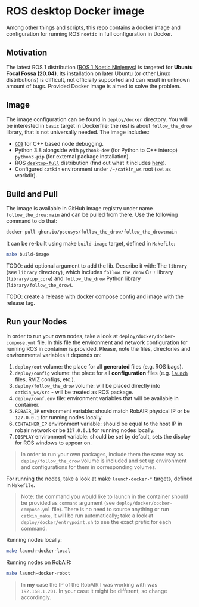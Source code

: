 # ROS desktop Docker image

Among other things and scripts, this repo contains a docker image and configuration for running ROS `noetic` in full configuration in Docker.

## Motivation

The latest ROS 1 distribution ([ROS 1 Noetic Ninjemys](http://wiki.ros.org/noetic/Installation)) is targeted for **Ubuntu Focal Fossa (20.04)**.
Its installation on later Ubuntu (or other Linux distributions) is difficult, not officially supported and can result in unknown amount of bugs.
Provided Docker image is aimed to solve the problem.

## Image

The image configuration can be found in `deploy/docker` directory.
You will be interested in `basic` target in Dockerfile; the rest is about `follow_the_drow` library, that is not universally needed.
The image includes:

- [`GDB`](https://www.sourceware.org/gdb/) for C++ based node debugging.
- Python 3.8 alongside with `python3-dev` (for Python to C++ interop) `python3-pip` (for external package installation).
- ROS [`desktop-full`](https://packages.ubuntu.com/jammy/ros-desktop-full) distribution (find out what it includes [here](https://www.ros.org/reps/rep-0003.html#noetic-ninjemys-may-2020-may-2025)).
- Configured `catkin` environment under `/~/catkin_ws` root (set as workdir).

## Build and Pull

The image is available in GitHub image registry under name `follow_the_drow:main` and can be pulled from there.
Use the following command to do that:

```bash
docker pull ghcr.io/pseusys/follow_the_drow/follow_the_drow:main
```

It can be re-built using make `build-image` target, defined in `Makefile`:

```bash
make build-image
```

TODO: add optional argument to add the lib.
Describe it with:
The `library` (see `library` directory), which includes `follow_the_drow` C++ library (`library/cpp_core`) and `follow_the_drow` Python library (`library/follow_the_drow`).

TODO: create a release with docker compose config and image with the release tag.

## Run your Nodes

In order to run your own nodes, take a look at `deploy/docker/docker-compose.yml` file.
In this file the environment and network configuration for running ROS in container is provided.
Please, note the files, directories and environmental variables it depends on:

1. `deploy/out` volume: the place for all **generated** files (e.g. ROS bags).
2. `deploy/config` volume: the place for all **configuration** files (e.g. [`launch`](http://wiki.ros.org/roslaunch/XML) files, RVIZ configs, etc.).
3. `deploy/follow_the_drow` volume: will be placed directly into `catkin_ws/src` - will be treated as ROS package.
4. `deploy/conf.env` file: environment variables that will be available in container.
5. `ROBAIR_IP` environment variable: should match RobAIR physical IP or be `127.0.0.1` for running nodes locally.
6. `CONTAINER_IP` environment variable:  should be equal to the host IP in robair network or be `127.0.0.1` for running nodes locally.
7. `DISPLAY` environment variable: should be set by default, sets the display for ROS windows to appear on.

> In order to run your own packages, include them the same way as `deploy/follow_the_drow` volume is included and set up environment and configurations for them in corresponding volumes.

For running the nodes, take a look at make `launch-docker-*` targets, defined in `Makefile`.

> Note: the command you would like to launch in the container should be provided as `command` argument (see `deploy/docker/docker-compose.yml` file).
> There is no need to source anything or run `catkin_make`, it will be run automatically; take a look at `deploy/docker/entrypoint.sh` to see the exact prefix for each command.

Running nodes locally:

```bash
make launch-docker-local
```

Running nodes on RobAIR:

```bash
make launch-docker-robot
```

> In **my** case the IP of the RobAIR I was working with was `192.168.1.201`. In your case it might be different, so change accordingly.
